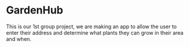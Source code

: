 # GardenHub
This is our 1st group project, we are making an app to allow the user to enter their address and determine what plants they can grow in their area and when.
